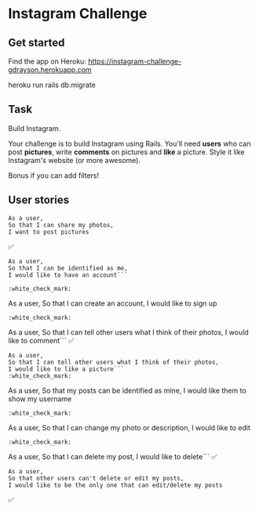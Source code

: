 Instagram Challenge
===================

## Get started

Find the app on Heroku: https://instagram-challenge-gdrayson.herokuapp.com

heroku run rails db:migrate


## Task

Build Instagram.

Your challenge is to build Instagram using Rails. You'll need **users** who can post **pictures**, write **comments** on pictures and **like** a picture. Style it like Instagram's website (or more awesome).

Bonus if you can add filters!

## User stories


```
As a user,
So that I can share my photos,
I want to post pictures
```
:white_check_mark:


```
As a user,
So that I can be identified as me,
I would like to have an account```

:white_check_mark:

```
As a user,
So that I can create an account,
I would like to sign up
```
:white_check_mark:

```
As a user,
So that I can tell other users what I think of their photos,
I would like to comment```
:white_check_mark:

```
As a user,
So that I can tell other users what I think of their photos,
I would like to like a picture```
:white_check_mark:

```
As a user,
So that my posts can be identified as mine,
I would like them to show my username
```
:white_check_mark:

```
As a user,
So that I can change my photo or description,
I would like to edit
```
:white_check_mark:

```
As a user,
So that I can delete my post,
I would like to delete```
:white_check_mark:

```
As a user,
So that other users can't delete or edit my posts,
I would like to be the only one that can edit/delete my posts
```
:white_check_mark:
